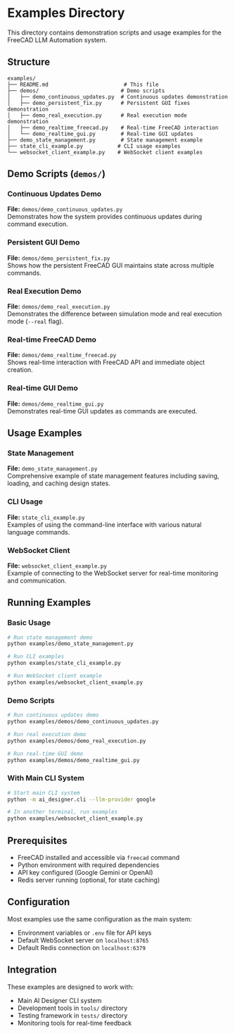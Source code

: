 # Examples Directory

This directory contains demonstration scripts and usage examples for the FreeCAD LLM Automation system.

## Structure

```
examples/
├── README.md                        # This file  
├── demos/                          # Demo scripts
│   ├── demo_continuous_updates.py  # Continuous updates demonstration
│   ├── demo_persistent_fix.py      # Persistent GUI fixes demonstration
│   ├── demo_real_execution.py      # Real execution mode demonstration
│   ├── demo_realtime_freecad.py    # Real-time FreeCAD interaction
│   └── demo_realtime_gui.py        # Real-time GUI updates
├── demo_state_management.py        # State management example
├── state_cli_example.py           # CLI usage examples
└── websocket_client_example.py    # WebSocket client examples
```

## Demo Scripts (`demos/`)

### Continuous Updates Demo
**File:** `demos/demo_continuous_updates.py`  
Demonstrates how the system provides continuous updates during command execution.

### Persistent GUI Demo  
**File:** `demos/demo_persistent_fix.py`  
Shows how the persistent FreeCAD GUI maintains state across multiple commands.

### Real Execution Demo
**File:** `demos/demo_real_execution.py`  
Demonstrates the difference between simulation mode and real execution mode (`--real` flag).

### Real-time FreeCAD Demo
**File:** `demos/demo_realtime_freecad.py`  
Shows real-time interaction with FreeCAD API and immediate object creation.

### Real-time GUI Demo
**File:** `demos/demo_realtime_gui.py`  
Demonstrates real-time GUI updates as commands are executed.

## Usage Examples

### State Management
**File:** `demo_state_management.py`  
Comprehensive example of state management features including saving, loading, and caching design states.

### CLI Usage
**File:** `state_cli_example.py`  
Examples of using the command-line interface with various natural language commands.

### WebSocket Client
**File:** `websocket_client_example.py`  
Example of connecting to the WebSocket server for real-time monitoring and communication.

## Running Examples

### Basic Usage
```bash
# Run state management demo
python examples/demo_state_management.py

# Run CLI examples  
python examples/state_cli_example.py

# Run WebSocket client example
python examples/websocket_client_example.py
```

### Demo Scripts
```bash
# Run continuous updates demo
python examples/demos/demo_continuous_updates.py

# Run real execution demo
python examples/demos/demo_real_execution.py

# Run real-time GUI demo
python examples/demos/demo_realtime_gui.py
```

### With Main CLI System
```bash
# Start main CLI system
python -m ai_designer.cli --llm-provider google

# In another terminal, run examples
python examples/websocket_client_example.py
```

## Prerequisites

- FreeCAD installed and accessible via `freecad` command
- Python environment with required dependencies
- API key configured (Google Gemini or OpenAI)
- Redis server running (optional, for state caching)

## Configuration

Most examples use the same configuration as the main system:
- Environment variables or `.env` file for API keys
- Default WebSocket server on `localhost:8765`
- Default Redis connection on `localhost:6379`

## Integration

These examples are designed to work with:
- Main AI Designer CLI system
- Development tools in `tools/` directory
- Testing framework in `tests/` directory
- Monitoring tools for real-time feedback
